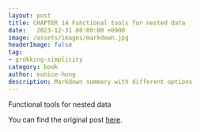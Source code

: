 ```yaml
---
layout: post
title: CHAPTER 14 Functional tools for nested data
date:   2023-12-31 00:00:00 +0900
image: /assets/images/markdown.jpg
headerImage: false
tag:
- grokking-simplicity
category: book
author: eunice-hong
description: Markdown summary with different options
---
```


Functional tools for nested data

You can find the original post [here](https://livebook.manning.com/book/grokking-simplicity/chapter-14/).
